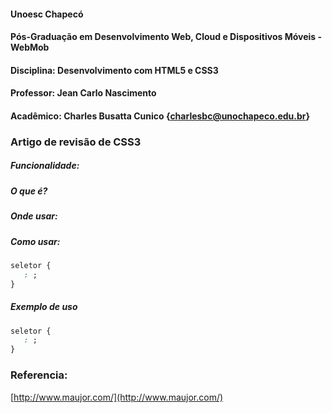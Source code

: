 #### Unoesc Chapecó
#### Pós-Graduação em Desenvolvimento Web, Cloud e Dispositivos Móveis - WebMob
#### Disciplina: Desenvolvimento com HTML5 e CSS3
#### Professor: Jean Carlo Nascimento
#### Acadêmico: Charles Busatta Cunico {charlesbc@unochapeco.edu.br}
### Artigo de revisão de CSS3
##### Funcionalidade: 
##### O que é?

##### Onde usar:

##### Como usar:
```css
seletor {
   : ;
}
```
##### Exemplo de uso


```css
seletor {
   : ;
}
```
### Referencia:
[http://www.maujor.com/](http://www.maujor.com/)
